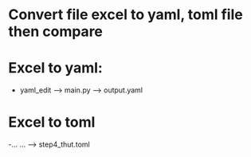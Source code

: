 # Convert file excel to yaml, toml file then compare

# Excel to yaml:
- yaml_edit --> main.py --> output.yaml

# Excel to toml
-... ... --> step4_thut.toml

